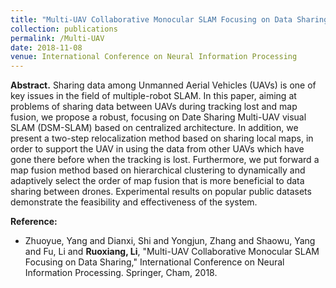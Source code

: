 ```yaml
---
title: "Multi-UAV Collaborative Monocular SLAM Focusing on Data Sharing"
collection: publications
permalink: /Multi-UAV
date: 2018-11-08
venue: International Conference on Neural Information Processing
---
```


<b>Abstract.</b>
Sharing data among Unmanned Aerial Vehicles (UAVs) is one of key issues in the field of multiple-robot SLAM. In this paper, aiming at problems of sharing data between UAVs during tracking lost and map fusion, we propose a robust, focusing on Date Sharing Multi-UAV visual SLAM (DSM-SLAM) based on centralized architecture. In addition, we present a two-step relocalization method based on sharing local maps, in order to support the UAV in using the data from other UAVs which have gone there before when the tracking is lost. Furthermore, we put forward a map fusion method based on hierarchical clustering to dynamically and adaptively select the order of map fusion that is more beneficial to data sharing between drones. Experimental results on popular public datasets demonstrate the feasibility and effectiveness of the system.

<b>Reference:</b> 
* Zhuoyue, Yang and Dianxi, Shi and Yongjun, Zhang and Shaowu, Yang and Fu, Li and <b>Ruoxiang, Li</b>, "Multi-UAV Collaborative Monocular SLAM Focusing on Data Sharing," International Conference on Neural Information Processing. Springer, Cham, 2018.